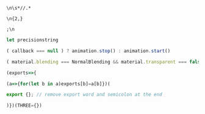 ```
\n\s*//.*
```
```
\n{2,}
```
```
;\n
```
```javascript
let precisionstring
```
```javascript
( callback === null ) ? animation.stop() : animation.start()
```
```javascript
( material.blending === NormalBlending && material.transparent === false )
```
```javascript
(exports=>{
```
```javascript
(a=>{for(let b in a)exports[b]=a[b]})(
```
```javascript
export {}; // remove export word and semicolon at the end
```
```javascript
)})(THREE={})
```
